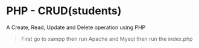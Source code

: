 # PHP - CRUD(students)
A Create, Read, Update and Delete operation using PHP
>First go to xampp then run Apache and Mysql
>then run the index.php
